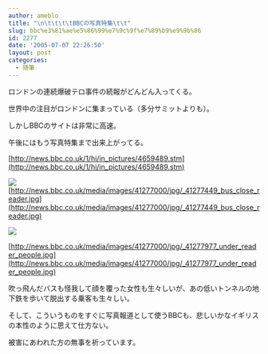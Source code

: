 ```yaml
---
author: ameblo
title: "\n\t\t\t\tBBCの写真特集\t\t"
slug: bbc%e3%81%ae%e5%86%99%e7%9c%9f%e7%89%b9%e9%9b%86
id: 2277
date: '2005-07-07 22:26:50'
layout: post
categories:
  - 随筆
---
```


ロンドンの連続爆破テロ事件の続報がどんどん入ってくる。

世界中の注目がロンドンに集まっている（多分サミットよりも）。

しかしBBCのサイトは非常に高速。

午後にはもう写真特集まで出来上がってる。

[http://news.bbc.co.uk/1/hi/in_pictures/4659489.stm](http://news.bbc.co.uk/1/hi/in_pictures/4659489.stm)

![](http://news.bbc.co.uk/media/images/41277000/jpg/_41277449_bus_close_reader.jpg) [http://news.bbc.co.uk/media/images/41277000/jpg/_41277449_bus_close_reader.jpg](http://news.bbc.co.uk/media/images/41277000/jpg/_41277449_bus_close_reader.jpg)

![](http://news.bbc.co.uk/media/images/41277000/jpg/_41277977_under_reader_people.jpg)

[http://news.bbc.co.uk/media/images/41277000/jpg/_41277977_under_reader_people.jpg](http://news.bbc.co.uk/media/images/41277000/jpg/_41277977_under_reader_people.jpg)

吹っ飛んだバスも怪我して顔を覆った女性も生々しいが、あの低いトンネルの地下鉄を歩いて脱出する乗客も生々しい。

そして、こういうものをすぐに写真報道として使うBBCも、悲しいかなイギリスの本性のように思えて仕方ない。

被害にあわれた方の無事を祈っています。